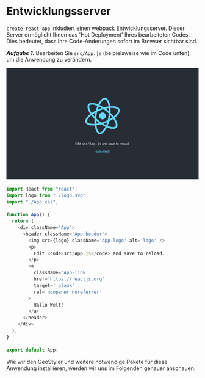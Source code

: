 # Entwicklungsserver

`create-react-app` inkludiert einen [webpack](https://github.com/webpack/webpack) Entwicklungsserver.
Dieser Server ermöglicht Ihnen das 'Hot Deployment' Ihres bearbeiteten Codes. Dies bedeutet,
dass Ihre Code-Änderungen sofort im Browser sichtbar sind.

***Aufgabe 1.***
Bearbeiten Sie `src/App.js` (beipielsweise wie im Code unten), um die Anwendung zu verändern.

[![](../images/halloWelt.png)](../images/halloWelt.png)

```javascript
import React from "react";
import logo from "./logo.svg";
import "./App.css";

function App() {
  return (
    <div className='App'>
      <header className='App-header'>
        <img src={logo} className='App-logo' alt='logo' />
        <p>
          Edit <code>src/App.js</code> and save to reload.
        </p>
        <a
          className='App-link'
          href='https://reactjs.org'
          target='_blank'
          rel='noopener noreferrer'
        >
          Hallo Welt!
        </a>
      </header>
    </div>
  );
}

export default App;
```

Wie wir den GeoStyler und weitere notwendige Pakete für diese 
Anwendung installieren, werden wir uns im Folgenden genauer 
anschauen.